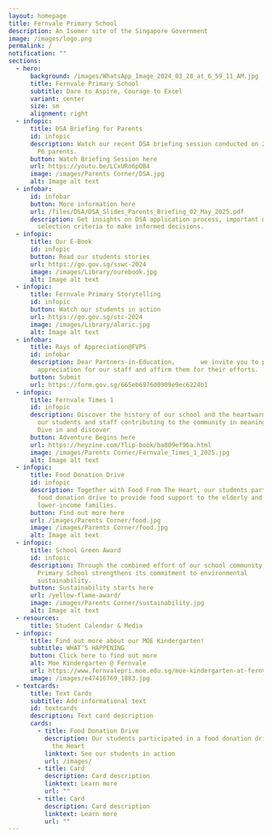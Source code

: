 ```yaml
---
layout: homepage
title: Fernvale Primary School
description: An Isomer site of the Singapore Government
image: /images/logo.png
permalink: /
notification: ""
sections:
  - hero:
      background: /images/WhatsApp_Image_2024_03_28_at_6_59_11_AM.jpg
      title: Fernvale Primary School
      subtitle: Dare to Aspire, Courage to Excel
      variant: center
      size: sm
      alignment: right
  - infopic:
      title: DSA Briefing for Parents
      id: infopic
      description: Watch our recent DSA briefing session conducted on 2 May for P5 and
        P6 parents.
      button: Watch Briefing Session here
      url: https://youtu.be/LCxURo6pOB4
      image: /images/Parents Corner/DSA.jpg
      alt: Image alt text
  - infobar:
      id: infobar
      button: More information here
      url: /files/DSA/DSA_Slides_Parents_Briefing_02_May_2025.pdf
      description: Get insights on DSA application process, important dates, and
        selection criteria to make informed decisions.
  - infopic:
      title: Our E-Book
      id: infopic
      button: Read our students stories
      url: https://go.gov.sg/sswc-2024
      image: /images/Library/ourebook.jpg
      alt: Image alt text
  - infopic:
      title: Fernvale Primary Storytelling
      id: infopic
      button: Watch our students in action
      url: https://go.gov.sg/stc-2024
      image: /images/Library/alaric.jpg
      alt: Image alt text
  - infobar:
      title: Rays of Appreciation@FVPS
      id: infobar
      description: Dear Partners-in-Education,       we invite you to pen a note of
        appreciation for our staff and affirm them for their efforts.
      button: Submit
      url: https://form.gov.sg/665eb6976d0909e9ec6224b1
  - infopic:
      title: Fernvale Times 1
      id: infopic
      description: Discover the history of our school and the heartwarming stories of
        our students and staff contributing to the community in meaningful ways.
        Dive in and discover
      button: Adventure Begins here
      url: https://heyzine.com/flip-book/ba809ef96a.html
      image: /images/Parents Corner/Fernvale_Times_1_2025.jpg
      alt: Image alt text
  - infopic:
      title: Food Donation Drive
      id: infopic
      description: Together with Food From The Heart, our students participated in a
        food donation drive to provide food support to the elderly and
        lower-income families.
      button: Find out more here
      url: /images/Parents Corner/food.jpg
      image: /images/Parents Corner/food.jpg
      alt: Image alt text
  - infopic:
      title: School Green Award
      id: infopic
      description: Through the combined effort of our school community, Fernvale
        Primary School strengthens its commitment to environmental
        sustainability.
      button: Sustainability starts here
      url: /yellow-flame-award/
      image: /images/Parents Corner/sustainability.jpg
      alt: Image alt text
  - resources:
      title: Student Calendar & Media
  - infopic:
      title: Find out more about our MOE Kindergarten!
      subtitle: WHAT'S HAPPENING
      button: Click here to find out more
      alt: Moe Kindergarten @ Fernvale
      url: https://www.fernvalepri.moe.edu.sg/moe-kindergarten-at-fernvale/about-us/
      image: /images/e47416769_1883.jpg
  - textcards:
      title: Text Cards
      subtitle: Add informational text
      id: textcards
      description: Text card description
      cards:
        - title: Food Donation Drive
          description: Our students participated in a food donation drive with Food from
            the Heart
          linktext: See our students in action
          url: /images/
        - title: Card
          description: Card description
          linktext: Learn more
          url: ""
        - title: Card
          description: Card description
          linktext: Learn more
          url: ""
---
```

